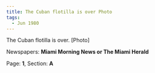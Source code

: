 ```yaml
---  
title: The Cuban flotilla is over Photo  
tags:  
  - Jun 1980  
---  
```

  
The Cuban flotilla is over. [Photo]  
  
Newspapers: **Miami Morning News or The Miami Herald**  
  
Page: **1**, Section: **A** 
